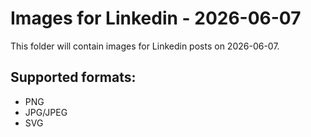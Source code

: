 # Images for Linkedin - 2026-06-07

This folder will contain images for Linkedin posts on 2026-06-07.

## Supported formats:
- PNG
- JPG/JPEG
- SVG
